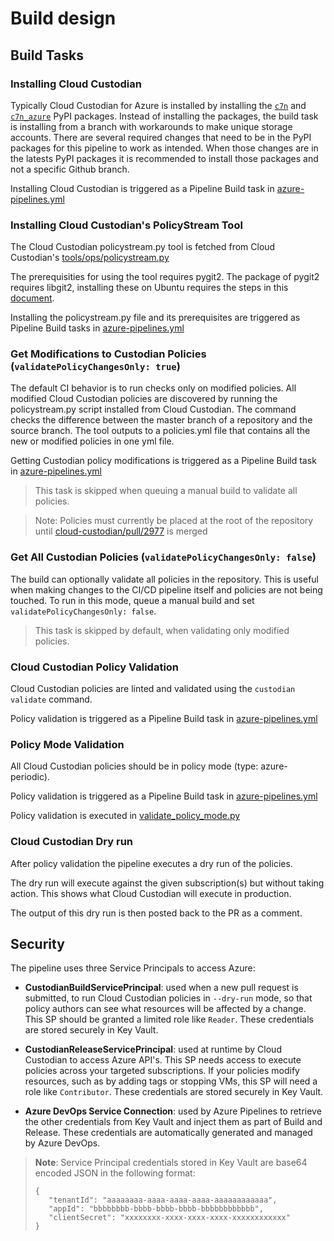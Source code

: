 # Build design

## Build Tasks

### Installing Cloud Custodian
Typically Cloud Custodian for Azure is installed by installing the [`c7n`](https://pypi.org/project/c7n/) and [`c7n_azure`](https://pypi.org/project/c7n_azure/) PyPI packages. Instead of installing the packages, the build task is installing from a branch with workarounds to make unique storage accounts. There are several required changes that need to be in the PyPI packages for this pipeline to work as intended. When those changes are in the latests PyPI packages it is recommended to install those packages and not a specific Github branch. 

Installing Cloud Custodian is triggered as a Pipeline Build task in [azure-pipelines.yml](azure-pipelines.yml)

### Installing Cloud Custodian's PolicyStream Tool
The Cloud Custodian policystream.py tool is fetched from Cloud Custodian's [tools/ops/policystream.py](https://raw.githubusercontent.com/capitalone/cloud-custodian/master/tools/ops/policystream.py)

The prerequisities for using the tool requires pygit2. The package of pygit2 requires libgit2, installing these on Ubuntu requires the steps in
this [document](https://www.pygit2.org/install.html#quick-install).

Installing the policystream.py file and its prerequisites are triggered as Pipeline Build tasks in [azure-pipelines.yml](azure-pipelines.yml)

### Get Modifications to Custodian Policies (`validatePolicyChangesOnly: true`)
The default CI behavior is to run checks only on modified policies. All modified Cloud Custodian policies are discovered by running the policystream.py script installed from Cloud Custodian. The command checks the difference between the master branch of a repository and the source branch. The tool outputs to a policies.yml file that contains all the new or modified policies in one yml file. 

Getting Custodian policy modifications is triggered as a Pipeline Build task in [azure-pipelines.yml](azure-pipelines.yml)

> This task is skipped when queuing a manual build to validate all policies.

> Note: Policies must currently be placed at the root of the repository until [cloud-custodian/pull/2977](https://github.com/capitalone/cloud-custodian/pull/2977) is merged

### Get All Custodian Policies (`validatePolicyChangesOnly: false`)
The build can optionally validate all policies in the repository. This is useful when making changes to the CI/CD pipeline itself and policies are not being touched. To run in this mode, queue a manual build and set `validatePolicyChangesOnly: false`.

> This task is skipped by default, when validating only modified policies.

### Cloud Custodian Policy Validation
Cloud Custodian policies are linted and validated using the `custodian validate` command. 

Policy validation is triggered as a Pipeline Build task in [azure-pipelines.yml](azure-pipelines.yml)

### Policy Mode Validation
All Cloud Custodian policies should be in policy mode (type: azure-periodic). 

Policy validation is triggered as a Pipeline Build task in [azure-pipelines.yml](azure-pipelines.yml)

Policy validation is executed in [validate_policy_mode.py](src/build/scripts/validate_policy_mode.py)

### Cloud Custodian Dry run
After policy validation the pipeline executes a dry run of the policies.   

The dry run will execute against the given subscription(s) but without taking action.  This shows what Cloud Custodian will execute in production.

The output of this dry run is then posted back to the PR as a comment.


## Security

The pipeline uses three Service Principals to access Azure:

* **CustodianBuildServicePrincipal**: used when a new pull request is submitted, to run Cloud Custodian policies in `--dry-run` mode, so that policy authors can see what resources will be affected by a change. This SP should be granted a limited role like `Reader`. These credentials are stored securely in Key Vault.

* **CustodianReleaseServicePrincipal**: used at runtime by Cloud Custodian to access Azure API's. This SP needs access to execute policies across your targeted subscriptions. If your policies modify resources, such as by adding tags or stopping VMs, this SP will need a role like `Contributor`. These credentials are stored securely in Key Vault.

* **Azure DevOps Service Connection**: used by Azure Pipelines to retrieve the other credentials from Key Vault and inject them as part of Build and Release. These credentials are automatically generated and managed by Azure DevOps.


> **Note**: Service Principal credentials stored in Key Vault are base64 encoded JSON in the following format: 
> ```
> {
>    "tenantId": "aaaaaaaa-aaaa-aaaa-aaaa-aaaaaaaaaaaa", 
>    "appId": "bbbbbbbb-bbbb-bbbb-bbbb-bbbbbbbbbbbb", 
>    "clientSecret": "xxxxxxxx-xxxx-xxxx-xxxx-xxxxxxxxxxxx"
> }
> ```

